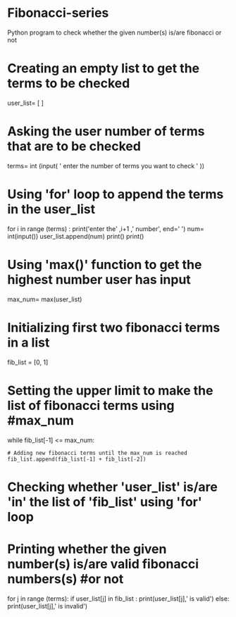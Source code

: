 # Fibonacci-series
Python program to check whether the given number(s) is/are fibonacci or not
# Creating an empty list to get the terms to be checked
user_list= [ ]

# Asking the user number of terms that are to be checked
terms= int (input( ' enter the number of terms you want to check ' ))

# Using 'for' loop to append the terms in the user_list
for i in range (terms) :
    print('enter the' ,i+1 ,' number', end='    ')
    num= int(input())
    user_list.append(num)
print()
print()

# Using 'max()' function to get the highest number user has input
max_num= max(user_list)

# Initializing first two fibonacci terms in a list
fib_list = [0, 1]  

# Setting the upper limit to make the list of fibonacci terms using         #max_num
while fib_list[-1] <= max_num:
    
    # Adding new fibonacci terms until the max_num is reached
    fib_list.append(fib_list[-1] + fib_list[-2])
    
# Checking whether 'user_list' is/are 'in' the list of 'fib_list' using 'for' loop
# Printing whether the given number(s) is/are valid fibonacci numbers(s) #or not

for j in range (terms):
    if user_list[j] in fib_list :
        print(user_list[j],'  is valid')
    else:
        print(user_list[j],'  is invalid')
